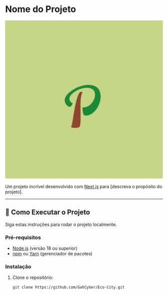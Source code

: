 # Nome do Projeto

![Logo do Projeto](public/img/logo.jpg) <!-- Opcional: Adicione uma logo -->

Um projeto incrível desenvolvido com [Next.js](https://nextjs.org/) para [descreva o propósito do projeto].

---

## 🚀 Como Executar o Projeto

Siga estas instruções para rodar o projeto localmente.

### Pré-requisitos

- [Node.js](https://nodejs.org/) (versão 18 ou superior)
- [npm](https://www.npmjs.com/) ou [Yarn](https://yarnpkg.com/) (gerenciador de pacotes)

### Instalação

1. Clone o repositório:

   ```bash
   git clone https://github.com/GahCyber/Eco-City.git